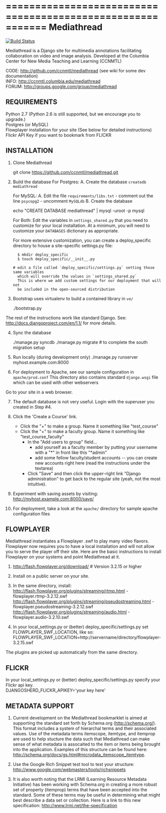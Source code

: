 ===========================================================
Mediathread
===========================================================

[![Build Status](https://travis-ci.org/ccnmtl/mediathread.png)](https://travis-ci.org/ccnmtl/mediathread)

Mediathread is a Django site for multimedia annotations facilitating
collaboration on video and image analysis. Developed at the Columbia
Center for New Media Teaching and Learning (CCNMTL)

CODE: http://github.com/ccnmtl/mediathread (see wiki for some dev documentation)  
INFO: http://ccnmtl.columbia.edu/mediathread  
FORUM: http://groups.google.com/group/mediathread  

REQUIREMENTS
------------
Python 2.7 (Python 2.6 is still supported, but we encourage you to upgrade.)  
Postgres (or MySQL)  
Flowplayer installation for your site (See below for detailed instructions)  
Flickr API Key if you want to bookmark from FLICKR    


INSTALLATION
------------

1. Clone Mediathread

    git clone https://github.com/ccnmtl/mediathread.git

2. Build the database
   For Postgres:
     A. Create the database `createdb mediathread`

   For MySQL:
     A. Edit the file `requirements/libs.txt`
        - comment out the line `psycopg2`
        - uncomment `MySQLdb`
     B. Create the database

    echo "CREATE DATABASE mediathread" | mysql -uroot -p mysql

   For Both:
     Edit the variables in `settings_shared.py` that you need to customize for your local installation.
     At a minimum, you will need to customize your `DATABASES` dictionary as appropriate.
     
     For more extensive customization, you can create a deploy_specific directory to house a site-specific settings.py file:

         $ mkdir deploy_specific
         $ touch deploy_specific/__init__.py

       # edit a file called `deploy_specific/settings.py` setting those same variables
         which will override the values in `settings_shared.py`
         This is where we add custom settings for our deployment that will not
         be included in the open-sourced distribution


3. Bootstrap uses virtualenv to build a contained library in `ve/`

    ./bootstrap.py

The rest of the instructions work like standard Django.  See:
 http://docs.djangoproject.com/en/1.1/ for more details.

4. Sync the database

    ./manage.py syncdb
    ./manage.py migrate # to complete the south migration setup

5. Run locally (during development only)
    ./manage.py runserver myhost.example.com:8000

6. For deployment to Apache, see our sample configuration in `apache/prod.conf`
   This directory also contains standard `django.wsgi` file which can be used
   with other webservers

Go to your site in a web browser.

7. The default database is not very useful.  Login with the superuser you
   created in Step #4.

8. Click the 'Create a Course' link.
    - Click the "+" to make a group.  Name it something like "test_course"
    - Click the "+" to make a faculty group.  Name it something like "test_course_faculty"
        - In the "Add users to group" field...
            - add yourself as a faculty member by putting your username with a "*" in front
              like this "*admin"
            - add some fellow faculty/student accounts -- you can create new accounts right here
              (read the instructions under the textarea)
        - Click "Save" and then click the upper-right link "Django administration" to get back to the regular site (yeah, not the most intuitive).

9. Experiment with saving assets by visiting:
   http://myhost.example.com:8000/save/

10. For deployment, take a look at the `apache/` directory for sample apache configuration files

FLOWPLAYER
----------------
Mediathread instantiates a Flowplayer .swf to play many video flavors.
Flowplayer now requires you to have a local installation and will not
allow you to serve the player off their site. Here are the basic instructions
to install Flowplayer on your systems and point Mediathread at it.

1. http://flash.flowplayer.org/download/ # Version 3.2.15 or higher
2. Install on a public server on your site.
3. In the same directory, install:  
    http://flash.flowplayer.org/plugins/streaming/rtmp.html - flowplayer.rtmp-3.2.12.swf  
    http://flash.flowplayer.org/plugins/streaming/pseudostreaming.html - flowplayer.pseudostreaming-3.2.12.swf  
    http://flash.flowplayer.org/plugins/streaming/audio.html - flowplayer.audio-3.2.10.swf  
    
4. In your local_settings.py or (better) deploy_specific/settings.py set FLOWPLAYER_SWF_LOCATION, like so:
FLOWPLAYER_SWF_LOCATION=http://servername/directory/flowplayer-3.2.15.swf

The plugins are picked up automatically from the same directory.

FLICKR
----------------
In your local_settings.py or (better) deploy_specific/settings.py specify your Flickr api key.  
DJANGOSHERD_FLICKR_APIKEY='your key here'


METADATA SUPPORT
----------------
1. Current development on the Mediathread bookmarklet is aimed at supporting the standard set forth by Schema.org (http://schema.org/). This format includes a system of hierarchal terms and their associated values. Use of the metadata terms itemscope, itemtype, and itemprop are used to help stucture the data such that Mediathread can make sense of what metadata is assocaited to the item or items being brought into the application. Examples of this structure can be found here: http://schema.org/docs/gs.html#microdata_itemscope_itemtype.

2. Use the Google Rich Snippet test tool to test your structure: http://www.google.com/webmasters/tools/richsnippets

3. It is also worth noting that the LRMI (Learning Resource Metadata Initiative) has been working with Schema.org in creating a more robust set of property (itemprop) terms that have been accepted into the standard. Some of these terms may be useful in determining what might best describe a data set or collection. Here is a link to this new specification: http://www.lrmi.net/the-specification
